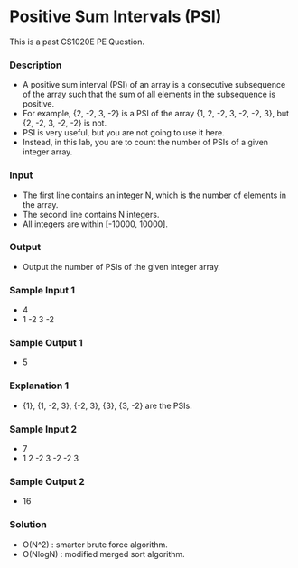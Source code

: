 # Positive Sum Intervals (PSI) 
This is a past CS1020E PE Question.

### Description
* A positive sum interval (PSI) of an array is a consecutive subsequence of the array such 
that the sum of all elements in the subsequence is positive. 
* For example, {2, -2, 3, -2} is a 
PSI of the array {1, 2, -2, 3, -2, -2, 3}, but {2, -2, 3, -2, -2} is not.  
* PSI is very useful, but you are not going to use it here. 
* Instead, in this lab, you are to count 
the number of PSIs of a given integer array. 

### Input
* The first line contains an integer N, which is the number of elements in the array. 
* The second line contains N integers. 
* All integers are within [-10000, 10000].  

### Output
* Output the number of PSIs of the given integer array. 

### Sample Input 1 
* 4
* 1 -2 3 -2 

### Sample Output 1 
* 5

### Explanation 1
* {1}, {1, -2, 3}, {-2, 3}, {3}, {3, -2} are the PSIs. 

### Sample Input 2
* 7 
* 1 2 -2 3 -2 -2 3 

### Sample Output 2
* 16 

### Solution
* O(N^2) : smarter brute force algorithm. 
* O(NlogN) : modified merged sort algorithm.

